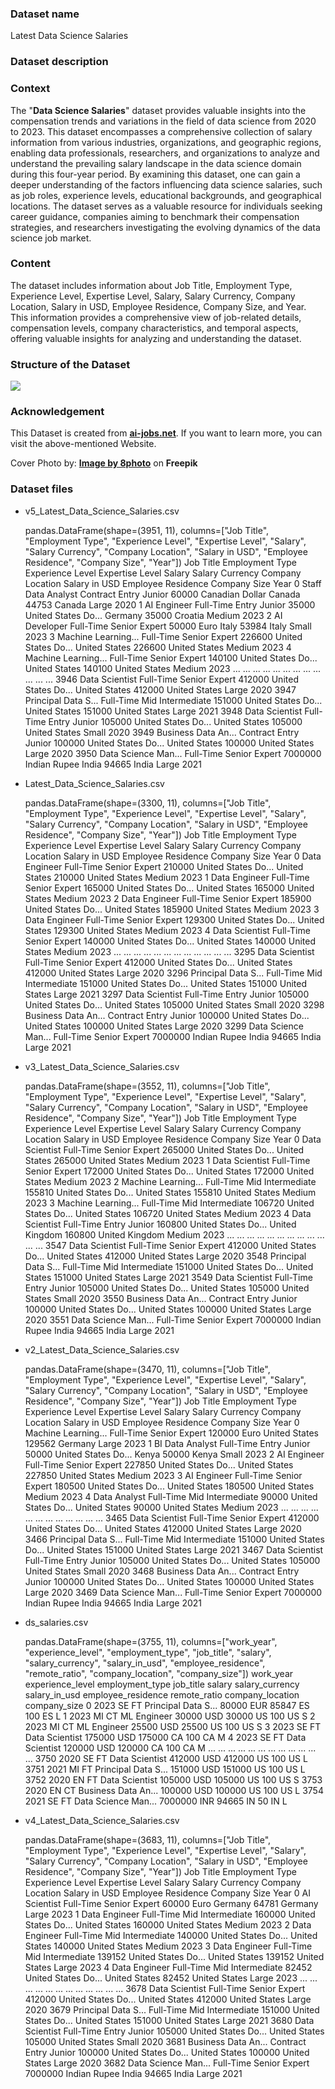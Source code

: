 ### Dataset name ###

Latest Data Science Salaries

### Dataset description ###

### Context

The "<b>Data Science Salaries</b>" dataset provides valuable insights into the compensation trends and variations in the field of data science from 2020 to 2023. This dataset encompasses a comprehensive collection of salary information from various industries, organizations, and geographic regions, enabling data professionals, researchers, and organizations to analyze and understand the prevailing salary landscape in the data science domain during this four-year period. By examining this dataset, one can gain a deeper understanding of the factors influencing data science salaries, such as job roles, experience levels, educational backgrounds, and geographical locations. The dataset serves as a valuable resource for individuals seeking career guidance, companies aiming to benchmark their compensation strategies, and researchers investigating the evolving dynamics of the data science job market.

### Content

The dataset includes information about Job Title, Employment Type, Experience Level, Expertise Level, Salary, Salary Currency, Company Location, Salary in USD, Employee Residence, Company Size, and Year. This information provides a comprehensive view of job-related details, compensation levels, company characteristics, and temporal aspects, offering valuable insights for analyzing and understanding the dataset.


### Structure of the Dataset

![](https://i.imgur.com/k9MN9B0.png)


### Acknowledgement

This Dataset is created from <b>[ai-jobs.net](https://ai-jobs.net/)</b>. If you want to learn more, you can visit the above-mentioned Website.


Cover Photo by: <b><a href="https://www.freepik.com/free-photo/business-financial-concept-stack-money-background-flat-lay_8859422.htm#query=currency&amp;position=4&amp;from_view=search&amp;track=sph">Image by 8photo</a></b> on <b>Freepik</b>

### Dataset files ###

- v5_Latest_Data_Science_Salaries.csv

    pandas.DataFrame(shape=(3951, 11), columns=["Job Title", "Employment Type", "Experience Level", "Expertise Level", "Salary", "Salary Currency", "Company Location", "Salary in USD", "Employee Residence", "Company Size", "Year"])
                        Job Title Employment Type Experience Level Expertise Level   Salary      Salary Currency Company Location  Salary in USD Employee Residence Company Size  Year
        0      Staff Data Analyst        Contract            Entry          Junior    60000      Canadian Dollar           Canada          44753             Canada        Large  2020
        1             AI Engineer       Full-Time            Entry          Junior    35000  United States Do...          Germany          35000            Croatia       Medium  2023
        2            AI Developer       Full-Time           Senior          Expert    50000                 Euro            Italy          53984              Italy        Small  2023
        3     Machine Learning...       Full-Time           Senior          Expert   226600  United States Do...    United States         226600      United States       Medium  2023
        4     Machine Learning...       Full-Time           Senior          Expert   140100  United States Do...    United States         140100      United States       Medium  2023
        ...                   ...             ...              ...             ...      ...                  ...              ...            ...                ...          ...   ...
        3946       Data Scientist       Full-Time           Senior          Expert   412000  United States Do...    United States         412000      United States        Large  2020
        3947  Principal Data S...       Full-Time              Mid    Intermediate   151000  United States Do...    United States         151000      United States        Large  2021
        3948       Data Scientist       Full-Time            Entry          Junior   105000  United States Do...    United States         105000      United States        Small  2020
        3949  Business Data An...        Contract            Entry          Junior   100000  United States Do...    United States         100000      United States        Large  2020
        3950  Data Science Man...       Full-Time           Senior          Expert  7000000         Indian Rupee            India          94665              India        Large  2021

- Latest_Data_Science_Salaries.csv

    pandas.DataFrame(shape=(3300, 11), columns=["Job Title", "Employment Type", "Experience Level", "Expertise Level", "Salary", "Salary Currency", "Company Location", "Salary in USD", "Employee Residence", "Company Size", "Year"])
                        Job Title Employment Type Experience Level Expertise Level   Salary      Salary Currency Company Location  Salary in USD Employee Residence Company Size  Year
        0           Data Engineer       Full-Time           Senior          Expert   210000  United States Do...    United States         210000      United States       Medium  2023
        1           Data Engineer       Full-Time           Senior          Expert   165000  United States Do...    United States         165000      United States       Medium  2023
        2           Data Engineer       Full-Time           Senior          Expert   185900  United States Do...    United States         185900      United States       Medium  2023
        3           Data Engineer       Full-Time           Senior          Expert   129300  United States Do...    United States         129300      United States       Medium  2023
        4          Data Scientist       Full-Time           Senior          Expert   140000  United States Do...    United States         140000      United States       Medium  2023
        ...                   ...             ...              ...             ...      ...                  ...              ...            ...                ...          ...   ...
        3295       Data Scientist       Full-Time           Senior          Expert   412000  United States Do...    United States         412000      United States        Large  2020
        3296  Principal Data S...       Full-Time              Mid    Intermediate   151000  United States Do...    United States         151000      United States        Large  2021
        3297       Data Scientist       Full-Time            Entry          Junior   105000  United States Do...    United States         105000      United States        Small  2020
        3298  Business Data An...        Contract            Entry          Junior   100000  United States Do...    United States         100000      United States        Large  2020
        3299  Data Science Man...       Full-Time           Senior          Expert  7000000         Indian Rupee            India          94665              India        Large  2021

- v3_Latest_Data_Science_Salaries.csv

    pandas.DataFrame(shape=(3552, 11), columns=["Job Title", "Employment Type", "Experience Level", "Expertise Level", "Salary", "Salary Currency", "Company Location", "Salary in USD", "Employee Residence", "Company Size", "Year"])
                        Job Title Employment Type Experience Level Expertise Level   Salary      Salary Currency Company Location  Salary in USD Employee Residence Company Size  Year
        0          Data Scientist       Full-Time           Senior          Expert   265000  United States Do...    United States         265000      United States       Medium  2023
        1          Data Scientist       Full-Time           Senior          Expert   172000  United States Do...    United States         172000      United States       Medium  2023
        2     Machine Learning...       Full-Time              Mid    Intermediate   155810  United States Do...    United States         155810      United States       Medium  2023
        3     Machine Learning...       Full-Time              Mid    Intermediate   106720  United States Do...    United States         106720      United States       Medium  2023
        4          Data Scientist       Full-Time            Entry          Junior   160800  United States Do...   United Kingdom         160800     United Kingdom       Medium  2023
        ...                   ...             ...              ...             ...      ...                  ...              ...            ...                ...          ...   ...
        3547       Data Scientist       Full-Time           Senior          Expert   412000  United States Do...    United States         412000      United States        Large  2020
        3548  Principal Data S...       Full-Time              Mid    Intermediate   151000  United States Do...    United States         151000      United States        Large  2021
        3549       Data Scientist       Full-Time            Entry          Junior   105000  United States Do...    United States         105000      United States        Small  2020
        3550  Business Data An...        Contract            Entry          Junior   100000  United States Do...    United States         100000      United States        Large  2020
        3551  Data Science Man...       Full-Time           Senior          Expert  7000000         Indian Rupee            India          94665              India        Large  2021

- v2_Latest_Data_Science_Salaries.csv

    pandas.DataFrame(shape=(3470, 11), columns=["Job Title", "Employment Type", "Experience Level", "Expertise Level", "Salary", "Salary Currency", "Company Location", "Salary in USD", "Employee Residence", "Company Size", "Year"])
                        Job Title Employment Type Experience Level Expertise Level   Salary      Salary Currency Company Location  Salary in USD Employee Residence Company Size  Year
        0     Machine Learning...       Full-Time           Senior          Expert   120000                 Euro    United States         129562            Germany        Large  2023
        1         BI Data Analyst       Full-Time            Entry          Junior    50000  United States Do...            Kenya          50000              Kenya        Small  2023
        2             AI Engineer       Full-Time           Senior          Expert   227850  United States Do...    United States         227850      United States       Medium  2023
        3             AI Engineer       Full-Time           Senior          Expert   180500  United States Do...    United States         180500      United States       Medium  2023
        4            Data Analyst       Full-Time              Mid    Intermediate    90000  United States Do...    United States          90000      United States       Medium  2023
        ...                   ...             ...              ...             ...      ...                  ...              ...            ...                ...          ...   ...
        3465       Data Scientist       Full-Time           Senior          Expert   412000  United States Do...    United States         412000      United States        Large  2020
        3466  Principal Data S...       Full-Time              Mid    Intermediate   151000  United States Do...    United States         151000      United States        Large  2021
        3467       Data Scientist       Full-Time            Entry          Junior   105000  United States Do...    United States         105000      United States        Small  2020
        3468  Business Data An...        Contract            Entry          Junior   100000  United States Do...    United States         100000      United States        Large  2020
        3469  Data Science Man...       Full-Time           Senior          Expert  7000000         Indian Rupee            India          94665              India        Large  2021

- ds_salaries.csv

    pandas.DataFrame(shape=(3755, 11), columns=["work_year", "experience_level", "employment_type", "job_title", "salary", "salary_currency", "salary_in_usd", "employee_residence", "remote_ratio", "company_location", "company_size"])
              work_year experience_level employment_type            job_title   salary salary_currency  salary_in_usd employee_residence  remote_ratio company_location company_size
        0          2023               SE              FT  Principal Data S...    80000             EUR          85847                 ES           100               ES            L
        1          2023               MI              CT          ML Engineer    30000             USD          30000                 US           100               US            S
        2          2023               MI              CT          ML Engineer    25500             USD          25500                 US           100               US            S
        3          2023               SE              FT       Data Scientist   175000             USD         175000                 CA           100               CA            M
        4          2023               SE              FT       Data Scientist   120000             USD         120000                 CA           100               CA            M
        ...         ...              ...             ...                  ...      ...             ...            ...                ...           ...              ...          ...
        3750       2020               SE              FT       Data Scientist   412000             USD         412000                 US           100               US            L
        3751       2021               MI              FT  Principal Data S...   151000             USD         151000                 US           100               US            L
        3752       2020               EN              FT       Data Scientist   105000             USD         105000                 US           100               US            S
        3753       2020               EN              CT  Business Data An...   100000             USD         100000                 US           100               US            L
        3754       2021               SE              FT  Data Science Man...  7000000             INR          94665                 IN            50               IN            L

- v4_Latest_Data_Science_Salaries.csv

    pandas.DataFrame(shape=(3683, 11), columns=["Job Title", "Employment Type", "Experience Level", "Expertise Level", "Salary", "Salary Currency", "Company Location", "Salary in USD", "Employee Residence", "Company Size", "Year"])
                        Job Title Employment Type Experience Level Expertise Level   Salary      Salary Currency Company Location  Salary in USD Employee Residence Company Size  Year
        0            AI Scientist       Full-Time           Senior          Expert    60000                 Euro          Germany          64781            Germany        Large  2023
        1           Data Engineer       Full-Time              Mid    Intermediate   160000  United States Do...    United States         160000      United States       Medium  2023
        2           Data Engineer       Full-Time              Mid    Intermediate   140000  United States Do...    United States         140000      United States       Medium  2023
        3           Data Engineer       Full-Time              Mid    Intermediate   139152  United States Do...    United States         139152      United States        Large  2023
        4           Data Engineer       Full-Time              Mid    Intermediate    82452  United States Do...    United States          82452      United States        Large  2023
        ...                   ...             ...              ...             ...      ...                  ...              ...            ...                ...          ...   ...
        3678       Data Scientist       Full-Time           Senior          Expert   412000  United States Do...    United States         412000      United States        Large  2020
        3679  Principal Data S...       Full-Time              Mid    Intermediate   151000  United States Do...    United States         151000      United States        Large  2021
        3680       Data Scientist       Full-Time            Entry          Junior   105000  United States Do...    United States         105000      United States        Small  2020
        3681  Business Data An...        Contract            Entry          Junior   100000  United States Do...    United States         100000      United States        Large  2020
        3682  Data Science Man...       Full-Time           Senior          Expert  7000000         Indian Rupee            India          94665              India        Large  2021

